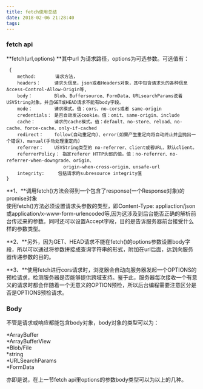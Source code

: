 ```yaml
---
title: fetch使用总结
date: 2018-02-06 21:28:40
tags:
---
```


### fetch api  
**fetch(url,options)  **其中url 为请求路径，options为可选参数。可选值有：  
     
     {  
        method:       请求方法，  
        headers：     请求头信息，json或者Headers对象，其中包含请求头的各种信息Access-Control-Allow-Origin等,    
        body：        Blob、Buffersource、FormData、URLsearchParams说着USVString对象。并且GET或HEAD请求不能有body字段。    
        mode：        请求模式。值：cors、no-cors或者 same-origin  
        credentials： 是否自动发送cookie。值：omit、same-origin、include  
        cache：       请求的cache模式。值：default、no-store、reload、no-cache、force-cache、only-if-cached  
        redirect：    follow(自动重定向)、error(如果产生重定向将自动终止并且抛出一个错误)、manual(手动处理重定向)  
        referrer：    USVString类型的 no-referrer、client或者URL，默认client。  
        referrerPolicy： 指定referer HTTP头部的值。值：no-referrer、no-referrer-when-downgrade、origin、 
                         origin-when-cross-origin、unsafe-url 
        integrity:     包括请求的subresource integrity值
    }  

**1、**调用fetch()方法会得到一个包含了response(一个Response对象)的promise对象  
使用fetch()方法必须设置请求头参数的类型，即Content-Type: appliaction/json或application/x-www-form-urlencoded等,因为这涉及到后台能否正确的解析前台传过来的参数。同时还可以设置Accept字段，目的是告诉服务器前台接受什么样的参数类型。  

**2、**另外，因为GET、HEAD请求不能在fetch()的options参数设置body字段，所以可以通过将参数拼接成查询字符串的形式，附加在url后面，达到向服务器传递参数的目的。  

**3、**使用fetch进行cors请求时，浏览器会自动向服务器发起一个OPTIONS的预检请求，检测服务器是否能够提供跨域支持。鉴于此，服务器每次接收一个有意义的请求时都会伴随着一个无意义的OPTION预检，所以后台编程需要注意区分是否是OPTIONS预检请求。

### Body  
不管是请求或响应都能包含body对象，body对象的类型可以为：  

*ArrayBuffer  
*ArrayBufferView  
*Blob/File  
*string  
*URLSearchParams  
*FormData  

亦即是说，在上一节fetch api里options的参数body类型可以为以上的几种。